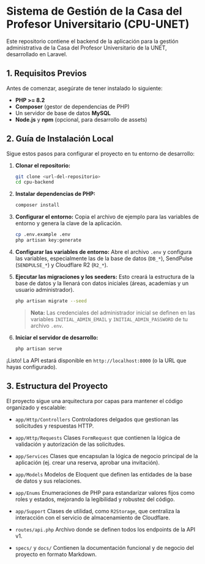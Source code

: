 # Sistema de Gestión de la Casa del Profesor Universitario (CPU-UNET)

Este repositorio contiene el backend de la aplicación para la gestión administrativa de la Casa del Profesor Universitario de la UNET, desarrollado en Laravel.

## 1. Requisitos Previos

Antes de comenzar, asegúrate de tener instalado lo siguiente:

- **PHP >= 8.2**
- **Composer** (gestor de dependencias de PHP)
- Un servidor de base de datos **MySQL**
- **Node.js** y **npm** (opcional, para desarrollo de assets)

## 2. Guía de Instalación Local

Sigue estos pasos para configurar el proyecto en tu entorno de desarrollo:

1.  **Clonar el repositorio:**
    ```bash
    git clone <url-del-repositorio>
    cd cpu-backend
    ```

2.  **Instalar dependencias de PHP:**
    ```bash
    composer install
    ```

3.  **Configurar el entorno:**
    Copia el archivo de ejemplo para las variables de entorno y genera la clave de la aplicación.
    ```bash
    cp .env.example .env
    php artisan key:generate
    ```

4.  **Configurar las variables de entorno:**
    Abre el archivo `.env` y configura las variables, especialmente las de la base de datos (`DB_*`), SendPulse (`SENDPULSE_*`) y Cloudflare R2 (`R2_*`).

5.  **Ejecutar las migraciones y los seeders:**
    Esto creará la estructura de la base de datos y la llenará con datos iniciales (áreas, academias y un usuario administrador).
    ```bash
    php artisan migrate --seed
    ```
    > **Nota:** Las credenciales del administrador inicial se definen en las variables `INITIAL_ADMIN_EMAIL` y `INITIAL_ADMIN_PASSWORD` de tu archivo `.env`.

6.  **Iniciar el servidor de desarrollo:**
    ```bash
    php artisan serve
    ```

¡Listo! La API estará disponible en `http://localhost:8000` (o la URL que hayas configurado).

## 3. Estructura del Proyecto

El proyecto sigue una arquitectura por capas para mantener el código organizado y escalable:

- `app/Http/Controllers`
  Controladores delgados que gestionan las solicitudes y respuestas HTTP.

- `app/Http/Requests`
  Clases `FormRequest` que contienen la lógica de validación y autorización de las solicitudes.

- `app/Services`
  Clases que encapsulan la lógica de negocio principal de la aplicación (ej. crear una reserva, aprobar una invitación).

- `app/Models`
  Modelos de Eloquent que definen las entidades de la base de datos y sus relaciones.

- `app/Enums`
  Enumeraciones de PHP para estandarizar valores fijos como roles y estados, mejorando la legibilidad y robustez del código.

- `app/Support`
  Clases de utilidad, como `R2Storage`, que centraliza la interacción con el servicio de almacenamiento de Cloudflare.

- `routes/api.php`
  Archivo donde se definen todos los endpoints de la API v1.

- `specs/` y `docs/`
  Contienen la documentación funcional y de negocio del proyecto en formato Markdown.